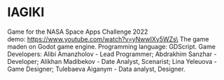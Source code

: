 # IAGIKI
Game for the NASA Space Apps Challenge 2022\
demo: https://www.youtube.com/watch?v=yNwwIXy5WZs\
The game maden on Godot game engine. Programming language: GDScript. Game Developers: Alibi Amanzholov - Lead Programmer; Abdrakhim Sanzhar - Developer; Alikhan Madibekov - Date Analyst, Scenarist; Lina Yeleuova - Game Designer; Tulebaeva Aiganym - Data analyst, Designer.
